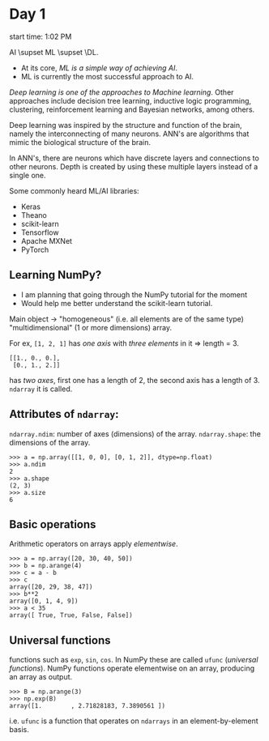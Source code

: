 Day 1
=====

start time: 1:02 PM

AI \supset ML \supset \DL.

* At its core, *ML is a simple way of achieving AI*.
* ML is currently the most successful approach to AI.

*Deep learning is one of the approaches to Machine learning*. Other approaches include decision tree learning, inductive logic programming, clustering, reinforcement learning and Bayesian networks, among others.

Deep learning was inspired by the structure and function of the brain, namely the interconnecting of many neurons. ANN's are algorithms that mimic the biological structure of the brain.

In ANN's, there are neurons which have discrete layers and connections to other neurons. Depth is created by using these multiple layers instead of a single one.

Some commonly heard ML/AI libraries:
* Keras
* Theano
* scikit-learn
* Tensorflow
* Apache MXNet
* PyTorch

Learning NumPy?
---------------

* I am planning that going through the NumPy tutorial for the moment
* Would help me better understand the scikit-learn tutorial.

Main object -> "homogeneous" (i.e. all elements are of the same type) "multidimensional" (1 or more dimensions) array.

For ex, `[1, 2, 1]` has *one axis* with *three elements* in it => length = 3.
```
[[1., 0., 0.],
 [0., 1., 2.]]
```

has *two axes*, first one has a length of 2, the second axis has a length of 3.
`ndarray` it is called.

Attributes of `ndarray`:
------------------------

`ndarray.ndim`: number of axes (dimensions) of the array.
`ndarray.shape`: the dimensions of the array.
```
>>> a = np.array([[1, 0, 0], [0, 1, 2]], dtype=np.float)
>>> a.ndim
2
>>> a.shape
(2, 3)
>>> a.size
6
```

Basic operations
----------------
Arithmetic operators on arrays apply *elementwise*.
```
>>> a = np.array([20, 30, 40, 50])
>>> b = np.arange(4)
>>> c = a - b
>>> c
array([20, 29, 38, 47])
>>> b**2
array([0, 1, 4, 9])
>>> a < 35
array([ True, True, False, False])
```

Universal functions
-------------------

functions such as `exp`, `sin`, `cos`. In NumPy these are called `ufunc` (*universal functions*).
NumPy functions operate elementwise on an array, producing an array as output.

```
>>> B = np.arange(3)
>>> np.exp(B)
array([1.        , 2.71828183, 7.3890561 ])
```

i.e. `ufunc` is a function that operates on `ndarrays` in an element-by-element basis.
